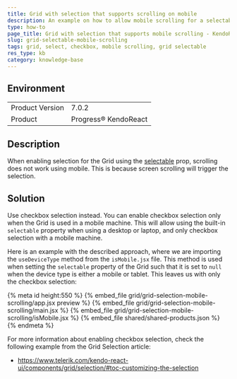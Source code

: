 ```yaml
---
title: Grid with selection that supports scrolling on mobile
description: An example on how to allow mobile scrolling for a selectable Grid
type: how-to
page_title: Grid with selection that supports mobile scrolling - KendoReact Grid
slug: grid-selectable-mobile-scrolling
tags: grid, select, checkbox, mobile scrolling, grid selectable
res_type: kb
category: knowledge-base
---
```

 
## Environment
<table>
    <tbody>
	    <tr> 
	    	<td>Product Version</td>
	    	<td>7.0.2</td>
	    </tr>
	    <tr>
	    	<td>Product</td>
	    	<td>Progress® KendoReact</td>
	    </tr>
    </tbody>
</table>


## Description
When enabling selection for the Grid using the [selectable](https://www.telerik.com/kendo-react-ui/components/grid/api/GridProps/#toc-selectable/) prop, scrolling does not work using mobile. This is because screen scrolling will trigger the selection. 


## Solution
Use checkbox selection instead. You can enable checkbox selection only when the Grid is used in a mobile machine. This will allow using the built-in `selectable` property when using a desktop or laptop, and only checkbox selection with a mobile machine.

Here is an example with the described approach, where we are importing the `useDeviceType` method from the `isMobile.jsx` file. This method is used when setting the `selectable` property of the Grid such that it is set to `null` when the device type is either a mobile or tablet. This leaves us with only the checkbox selection:

{% meta id height:550 %}
{% embed_file grid/grid-selection-mobile-scrolling/app.jsx preview %}
{% embed_file grid/grid-selection-mobile-scrolling/main.jsx %}
{% embed_file grid/grid-selection-mobile-scrolling/isMobile.jsx %}
{% embed_file shared/shared-products.json %}
{% endmeta %}

For more information about enabling checkbox selection, check the following example from the Grid Selection article:
- https://www.telerik.com/kendo-react-ui/components/grid/selection/#toc-customizing-the-selection

